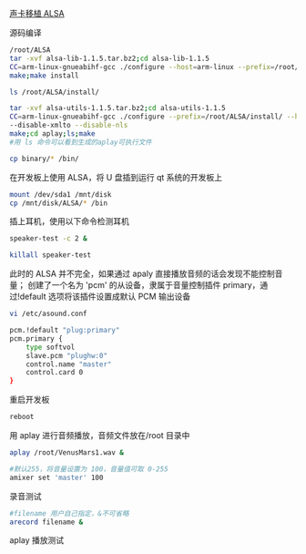 <a href="/itop6818-programs-linux/tree/master/%E5%A3%B0%E5%8D%A1%E7%A7%BB%E6%A4%8DALSA" target="_blank">声卡移植 ALSA</a>

源码编译

```sh
/root/ALSA
tar -xvf alsa-lib-1.1.5.tar.bz2;cd alsa-lib-1.1.5
CC=arm-linux-gnueabihf-gcc ./configure --host=arm-linux --prefix=/root/ALSA/install/
make;make install

ls /root/ALSA/install/

tar -xvf alsa-utils-1.1.5.tar.bz2;cd alsa-utils-1.1.5
CC=arm-linux-gnueabihf-gcc ./configure --prefix=/root/ALSA/install/ --host=arm-linux --with-alsa-inc-prefix=/root/ALSA/install/include --with-alsa-prefix=/root/ALSA/install/lib --disable-alsamixer
--disable-xmlto --disable-nls
make;cd aplay;ls;make
#用 ls 命令可以看到生成的aplay可执行文件
```

```sh
cp binary/* /bin/
```

在开发板上使用 ALSA，将 U 盘插到运行 qt 系统的开发板上

```sh
mount /dev/sda1 /mnt/disk
cp /mnt/disk/ALSA/* /bin
```

插上耳机，使用以下命令检测耳机

```sh
speaker-test -c 2 &

killall speaker-test
```

此时的 ALSA 并不完全，如果通过 apaly 直接播放音频的话会发现不能控制音量；
创建了一个名为 'pcm' 的从设备，隶属于音量控制插件 primary，通过!default 选项将该插件设置成默认 PCM 输出设备

```sh
vi /etc/asound.conf

pcm.!default "plug:primary"
pcm.primary {
	type softvol
	slave.pcm "plughw:0"
	control.name "master"
	control.card 0
}
```

重启开发板

```sh
reboot
```

用 aplay 进行音频播放，音频文件放在/root 目录中

```sh
aplay /root/VenusMars1.wav &

#默认255，将音量设置为 100，音量值可取 0-255
amixer set 'master' 100
```

录音测试

```sh
#filename 用户自己指定，&不可省略
arecord filename &
```

aplay 播放测试
